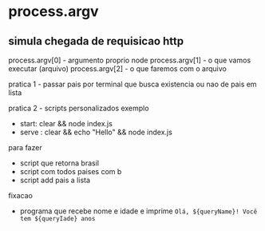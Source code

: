 # process.argv

## simula chegada de requisicao http
process.argv[0] - argumento proprio node
process.argv[1] - o que vamos executar (arquivo)
process.argv[2] - o que faremos com o arquivo

pratica 1 - passar pais por terminal que busca existencia ou nao de pais em lista

pratica 2 - scripts personalizados
exemplo
- start: clear && node index.js
- serve : clear && echo "Hello" && node index.js

para fazer
- script que retorna brasil
- script com todos paises com b 
- script add pais a lista

fixacao
- programa que recebe nome e idade e imprime
`Olá, ${queryName}! Você tem ${queryIade} anos`
